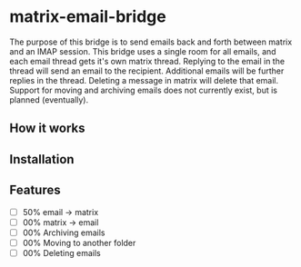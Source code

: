 # matrix-email-bridge

The purpose of this bridge is to send emails back and forth between matrix and an IMAP session. This bridge uses a single room for all emails, and each email thread gets it's own matrix thread. Replying to the email in the thread will send an email to the recipient. Additional emails will be further replies in the thread. Deleting a message in matrix will delete that email. Support for moving and archiving emails does not currently exist, but is planned (eventually).

## How it works

## Installation

## Features
- [ ] 50% email -> matrix
- [ ] 00% matrix -> email
- [ ] 00% Archiving emails
- [ ] 00% Moving to another folder
- [ ] 00% Deleting emails
